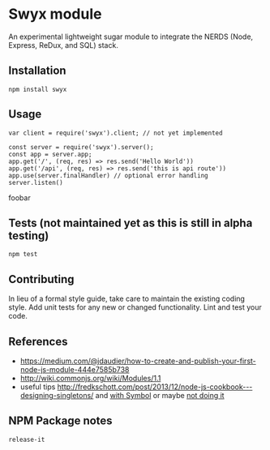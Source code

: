 Swyx module
=========

An experimental lightweight sugar module to integrate the NERDS (Node, Express, ReDux, and SQL) stack.

## Installation

  `npm install swyx`

## Usage

    var client = require('swyx').client; // not yet implemented

    const server = require('swyx').server();
    const app = server.app;
    app.get('/', (req, res) => res.send('Hello World'))
    app.get('/api', (req, res) => res.send('this is api route'))
    app.use(server.finalHandler) // optional error handling
    server.listen()
  
  
  foobar


## Tests (not maintained yet as this is still in alpha testing)

  `npm test`

## Contributing

In lieu of a formal style guide, take care to maintain the existing coding style. Add unit tests for any new or changed functionality. Lint and test your code.

## References

- <https://medium.com/@jdaudier/how-to-create-and-publish-your-first-node-js-module-444e7585b738>
- <http://wiki.commonjs.org/wiki/Modules/1.1>
- useful tips <http://fredkschott.com/post/2013/12/node-js-cookbook---designing-singletons/> and [with Symbol](https://derickbailey.com/2016/03/09/creating-a-true-singleton-in-node-js-with-es6-symbols/) or maybe [not doing it ](https://medium.com/@iaincollins/how-not-to-create-a-singleton-in-node-js-bd7fde5361f5)

## NPM Package notes

`release-it`